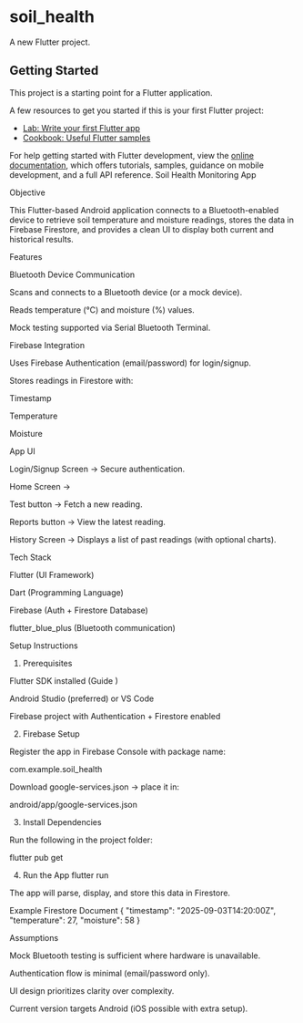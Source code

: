 # soil_health

A new Flutter project.

## Getting Started

This project is a starting point for a Flutter application.

A few resources to get you started if this is your first Flutter project:

- [Lab: Write your first Flutter app](https://docs.flutter.dev/get-started/codelab)
- [Cookbook: Useful Flutter samples](https://docs.flutter.dev/cookbook)

For help getting started with Flutter development, view the
[online documentation](https://docs.flutter.dev/), which offers tutorials,
samples, guidance on mobile development, and a full API reference.
Soil Health Monitoring App

Objective

This Flutter-based Android application connects to a Bluetooth-enabled device to retrieve soil temperature and moisture readings, stores the data in Firebase Firestore, and provides a clean UI to display both current and historical results.


Features

Bluetooth Device Communication

Scans and connects to a Bluetooth device (or a mock device).

Reads temperature (°C) and moisture (%) values.

Mock testing supported via Serial Bluetooth Terminal.

Firebase Integration

Uses Firebase Authentication (email/password) for login/signup.

Stores readings in Firestore with:

Timestamp

Temperature

Moisture

App UI

Login/Signup Screen → Secure authentication.

Home Screen →

Test button → Fetch a new reading.

Reports button → View the latest reading.

History Screen → Displays a list of past readings (with optional charts).


Tech Stack

Flutter (UI Framework)

Dart (Programming Language)

Firebase (Auth + Firestore Database)

flutter_blue_plus (Bluetooth communication)


Setup Instructions

1. Prerequisites

Flutter SDK installed (Guide
)

Android Studio (preferred) or VS Code

Firebase project with Authentication + Firestore enabled

2. Firebase Setup

Register the app in Firebase Console with package name:

com.example.soil_health


Download google-services.json → place it in:

android/app/google-services.json

3. Install Dependencies

Run the following in the project folder:

flutter pub get

4. Run the App
flutter run


The app will parse, display, and store this data in Firestore.

Example Firestore Document
{
  "timestamp": "2025-09-03T14:20:00Z",
  "temperature": 27,
  "moisture": 58
}

Assumptions

Mock Bluetooth testing is sufficient where hardware is unavailable.

Authentication flow is minimal (email/password only).

UI design prioritizes clarity over complexity.

Current version targets Android (iOS possible with extra setup).
